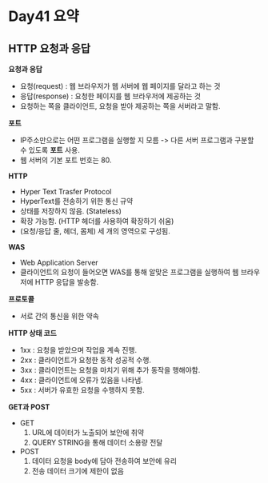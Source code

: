 # Day41 요약

## HTTP 요청과 응답

**요청과 응답**

* 요청(request) : 웹 브라우저가 웹 서버에 웹 페이지를 달라고 하는 것
* 응답(response) : 요청한 페이지를 웹 브라우저에 제공하는 것
* 요청하는 쪽을 클라이언트, 요청을 받아 제공하는 쪽을 서버라고 말함.

**포트**

* IP주소만으로는 어떤 프로그램을 실행할 지 모름 -> 다른 서버 프로그램과 구분할 수 있도록 **포트** 사용.
* 웹 서버의 기본 포트 번호는 80.

**HTTP**

* Hyper Text Trasfer Protocol
* HyperText를 전송하기 위한 통신 규약
* 상태를 저장하지 않음. (Stateless)
* 확장 가능함. (HTTP 헤더를 사용하여 확장하기 쉬움)
* (요청/응답 줄, 헤더, 몸체) 세 개의 영역으로 구성됨.

**WAS**

* Web Application Server
* 클라이언트의 요청이 들어오면 WAS를 통해 알맞은 프로그램을 실행하여 웹 브라우저에 HTTP 응답을 발송함.

**프로토콜**

* 서로 간의 통신을 위한 약속

**HTTP 상태 코드**

* 1xx : 요청을 받았으며 작업을 계속 진행.
* 2xx : 클라이언트가 요청한 동작 성공적 수행.
* 3xx : 클라이언트는 요청을 마치기 위해 추가 동작을 행해야함.
* 4xx : 클라이언트에 오류가 있음을 나타냄.
* 5xx : 서버가 유효한 요청을 수행하지 못함.

**GET과 POST**

* GET
    1. URL에 데이터가 노출되어 보안에 취약
    2. QUERY STRING을 통해 데이터 소용량 전달
* POST
    1. 데이터 요청을 body에 담아 전송하여 보안에 유리
    2. 전송 데이터 크기에 제한이 없음


